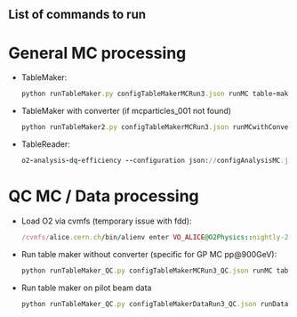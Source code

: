 ## List of commands to run

# General MC processing
- TableMaker:
  ```ruby
  python runTableMaker.py configTableMakerMCRun3.json runMC table-maker-m-c:processMuonOnlyWithCov:true
  ```
- TableMaker with converter (if mcparticles_001 not found)
  ```ruby
  python runTableMaker2.py configTableMakerMCRun3.json runMCwithConverter table-maker-m-c:processMuonOnlyWithCov:true
  ```

- TableReader:
  ```ruby
  o2-analysis-dq-efficiency --configuration json://configAnalysisMC.json --aod-writer-json writerConfiguration_dileptons.json -b
  ```
# QC MC / Data processing
- Load O2 via cvmfs (temporary issue with fdd):
  ```ruby
  /cvmfs/alice.cern.ch/bin/alienv enter VO_ALICE@O2Physics::nightly-20220421-1
  ```
  
- Run table maker without converter (specific for GP MC pp@900GeV):
  ```ruby
  python runTableMaker_QC.py configTableMakerMCRun3_QC.json runMC table-maker-m-c:processBarrelOnlyWithCov:true
  ```
  
- Run table maker on pilot beam data
  ```ruby
  python runTableMaker_QC.py configTableMakerDataRun3_QC.json runData table-maker:processBarrelOnlyWithCov:true
  ```
